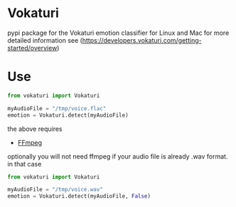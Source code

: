 # Vokaturi
pypi package for the Vokaturi emotion classifier for Linux and Mac
for more detailed information see (https://developers.vokaturi.com/getting-started/overview)

# Use

```python
from vokaturi import Vokaturi

myAudioFile = "/tmp/voice.flac"
emotion = Vokaturi.detect(myAudioFile)
```
the above requires 
- [FFmpeg]

[ffmpeg]: https://ffmpeg.org/download.html

optionally you will not need ffmpeg if your audio file is already .wav format.
in that case 

```python
from vokaturi import Vokaturi

myAudioFile = "/tmp/voice.wav"
emotion = Vokaturi.detect(myAudioFile, False)
```